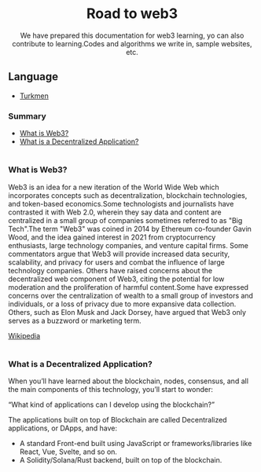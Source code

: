 # <div align="center">Road to web3 </div> 

<p align="center"> We have prepared this documentation for web3 learning, yo can also contribute to learning.Codes and algorithms we write in, sample websites, etc.</p>

## Language 

- [Turkmen](/assets/Turkmen)



 <h3>Summary</h3>
 
- [What is Web3?](#web3)
- [What is a Decentralized Application?](#dapp)


# <h3>What is Web3?</h3>

<a name="web3">
Web3 is an idea for a new iteration of the World Wide Web which incorporates concepts such as decentralization, blockchain technologies, and token-based economics.Some technologists and journalists have contrasted it with Web 2.0, wherein they say data and content are centralized in a small group of companies sometimes referred to as "Big Tech".The term "Web3" was coined in 2014 by Ethereum co-founder Gavin Wood, and the idea gained interest in 2021 from cryptocurrency enthusiasts, large technology companies, and venture capital firms. Some commentators argue that Web3 will provide increased data security, scalability, and privacy for users and combat the influence of large technology companies. Others have raised concerns about the decentralized web component of Web3, citing the potential for low moderation and the proliferation of harmful content.Some have expressed concerns over the centralization of wealth to a small group of investors and individuals, or a loss of privacy due to more expansive data collection. Others, such as Elon Musk and Jack Dorsey, have argued that Web3 only serves as a buzzword or marketing term.
</a>

[Wikipedia](https://en.wikipedia.org/wiki/Web3)

# <h3>What is a Decentralized Application?</h3>

<a name="dapp">
 When you’ll have learned about the blockchain, nodes, consensus, and all the main components of this technology, you’ll start to wonder:

“What kind of applications can I develop using the blockchain?”

The applications built on top of Blockchain are called Decentralized applications, or DApps, and have:

- A standard Front-end built using JavaScript or frameworks/libraries like React, Vue, Svelte, and so on.
- A Solidity/Solana/Rust backend, built on top of the blockchain.

 </a>
